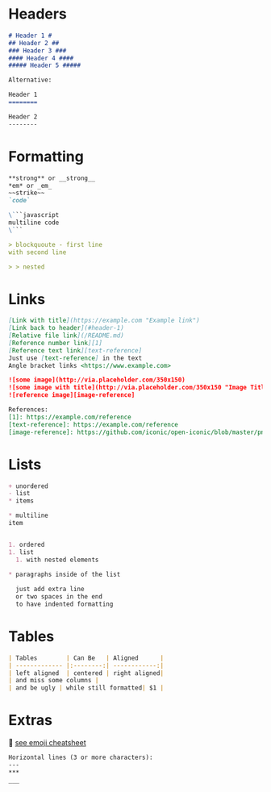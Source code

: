# Headers

```markdown
# Header 1 #
## Header 2 ##
### Header 3 ###
#### Header 4 ####
##### Header 5 #####

Alternative:

Header 1
========

Header 2
--------
```

# Formatting

```markdown
**strong** or __strong__
*em* or _em_
~~strike~~
`code`

\```javascript
multiline code
\```

> blockquoute - first line 
with second line

> > nested

```

# Links
```markdown
[Link with title](https://example.com "Example link")
[Link back to header](#header-1)
[Relative file link](/README.md)
[Reference number link][1]
[Reference text link][text-reference]
Just use [text-reference] in the text
Angle bracket links <https://www.example.com>

![some image](http://via.placeholder.com/350x150)
![some image with title](http://via.placeholder.com/350x150 "Image Title")
![reference image][image-reference]

References:
[1]: https://example.com/reference
[text-reference]: https://example.com/reference
[image-reference]: https://github.com/iconic/open-iconic/blob/master/png/account-login-8x.png?raw=true 
```

# Lists

```markdown
+ unordered
- list
* items

* multiline
item


1. ordered
1. list
  1. with nested elements

* paragraphs inside of the list
  
  just add extra line  
  or two spaces in the end  
  to have indented formatting
```

# Tables

```markdown
| Tables        | Can Be   | Aligned      |
| ------------- |:--------:| ------------:|
| left aligned  | centered | right aligned|
| and miss some columns |
| and be ugly | while still formatted| $1 |
```

# Extras

:hankey: [see emoji cheatsheet](https://www.webpagefx.com/tools/emoji-cheat-sheet/)

```markdown
Horizontal lines (3 or more characters):
---
***
___
```
